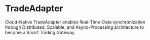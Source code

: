 # TradeAdapter
Cloud-Native TradeAdapter enables Real-Time-Data synchronization through Distributed, Scalable, and Async-Processing architecture to become a Smart Trading Gateway.
